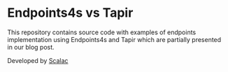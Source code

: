 # Endpoints4s vs Tapir

This repository contains source code with examples of endpoints implementation using Endpoints4s and Tapir which are partially presented in our blog post.

Developed by [Scalac](https://scalac.io/)